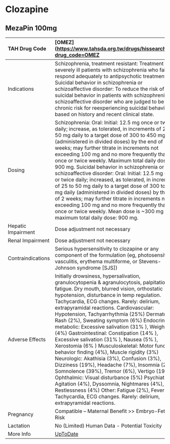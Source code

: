 # Clozapine

## MezaPin 100mg

| TAH Drug Code      | [OMEZ](https://www.tahsda.org.tw/drugs/hissearch.php?drug_code=OMEZ                                                                                                                                                                                                                                                                                                                                                                                                                                                                                                                                                                                                                                                                                                                                                                                                                                                                                                         |
|:-------------------|:----------------------------------------------------------------------------------------------------------------------------------------------------------------------------------------------------------------------------------------------------------------------------------------------------------------------------------------------------------------------------------------------------------------------------------------------------------------------------------------------------------------------------------------------------------------------------------------------------------------------------------------------------------------------------------------------------------------------------------------------------------------------------------------------------------------------------------------------------------------------------------------------------------------------------------------------------------------------------|
| Indications        | Schizophrenia, treatment resistant: Treatment of severely ill patients with schizophrenia who fail to respond adequately to antipsychotic treatment. Suicidal behavior in schizophrenia or schizoaffective disorder: To reduce the risk of suicidal behavior in patients with schizophrenia or schizoaffective disorder who are judged to be at chronic risk for reexperiencing suicidal behavior, based on history and recent clinical state.                                                                                                                                                                                                                                                                                                                                                                                                                                                                                                                              |
| Dosing             | Schizophrenia: Oral: Initial: 12.5 mg once or twice daily; increase, as tolerated, in increments of 25 to 50 mg daily to a target dose of 300 to 450 mg daily (administered in divided doses) by the end of 2 weeks; may further titrate in increments not exceeding 100 mg and no more frequently than once or twice weekly. Maximum total daily dose: 900 mg. Suicidal behavior in schizophrenia or schizoaffective disorder: Oral: Initial: 12.5 mg once or twice daily; increased, as tolerated, in increments of 25 to 50 mg daily to a target dose of 300 to 450 mg daily (administered in divided doses) by the end of 2 weeks; may further titrate in increments not exceeding 100 mg and no more frequently than once or twice weekly. Mean dose is ~300 mg daily; maximum total daily dose: 900 mg.                                                                                                                                                               |
| Hepatic Impairment | Dose adjustment not necessary                                                                                                                                                                                                                                                                                                                                                                                                                                                                                                                                                                                                                                                                                                                                                                                                                                                                                                                                               |
| Renal Impairment   | Dose adjustment not necessary                                                                                                                                                                                                                                                                                                                                                                                                                                                                                                                                                                                                                                                                                                                                                                                                                                                                                                                                               |
| Contraindications  | Serious hypersensitivity to clozapine or any component of the formulation (eg, photosensitivity, vasculitis, erythema multiforme, or Stevens-Johnson syndrome [SJS])                                                                                                                                                                                                                                                                                                                                                                                                                                                                                                                                                                                                                                                                                                                                                                                                        |
| Adverse Effects    | Initially drowsiness, hypersalivation, granulocytopenia & agranulocytosis, palpitation, fatigue. Dry mouth, blurred vision, orthostatic hypotension, disturbance in temp regulation. Tachycardia, ECG changes. Rarely: delirium, extrapyramidal reactions. Cardiovascular: Hypotension, Tachyarrhythmia (25%) Dermatologic: Rash (2%), Sweating symptom (6%) Endocrine metabolic: Excessive salivation (31% ), Weight gain (4%) Gastrointestinal: Constipation (14% ), Excessive salivation (31% ), Nausea (5% ), Xerostomia (6% ) Musculoskeletal: Motor function behavior finding (4%), Muscle rigidity (3%) Neurologic: Akathisia (3%), Confusion (3%), Dizziness (19%), Headache (7%), Insomnia (2%), Somnolence (39%), Tremor (6%), Vertigo (19%) Ophthalmic: Visual disturbance (5%) Psychiatric: Agitation (4%), Dyssomnia, Nightmares (4%), Restlessness (4%) Other: Fatigue (2%), Fever (5%) Tachycardia, ECG changes. Rarely: delirium, extrapyramidal reactions. |
| Pregnancy          | Compatible – Maternal Benefit >> Embryo-Fetal Risk                                                                                                                                                                                                                                                                                                                                                                                                                                                                                                                                                                                                                                                                                                                                                                                                                                                                                                                          |
| Lactation          | No (Limited) Human Data - Potential Toxicity                                                                                                                                                                                                                                                                                                                                                                                                                                                                                                                                                                                                                                                                                                                                                                                                                                                                                                                                |
| More Info          | [UpToDate](https://www.uptodate.com/contents/clozapine-drug-information)                                                                                                                                                                                                                                                                                                                                                                                                                                                                                                                                                                                                                                                                                                                                                                                                                                                                                                    |

